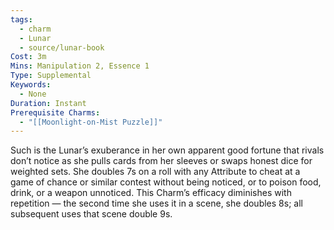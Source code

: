 ```yaml
---
tags:
  - charm
  - Lunar
  - source/lunar-book
Cost: 3m
Mins: Manipulation 2, Essence 1
Type: Supplemental
Keywords:
  - None
Duration: Instant
Prerequisite Charms:
  - "[[Moonlight-on-Mist Puzzle]]"
---
```

Such is the Lunar’s exuberance in her own apparent good fortune that rivals don’t notice as she pulls cards from her sleeves or swaps honest dice for weighted sets. She doubles 7s on a roll with any Attribute to cheat at a game of chance or similar contest without being noticed, or to poison food, drink, or a weapon unnoticed. This Charm’s efficacy diminishes with repetition — the second time she uses it in a scene, she doubles 8s; all subsequent uses that scene double 9s.